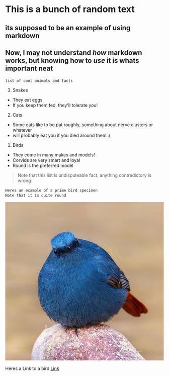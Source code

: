 # This is a bunch of random text
## its supposed to be an example of using markdown

**Now,** I may not understand *how* markdown works, but knowing how to *use* it is whats important
neat
---
`list of cool animals and facts`

3. Snakes
  * They eat eggs
  * If you keep them fed, they'll tolerate you!

2. Cats
  * Some cats like to be pat roughly, something about nerve clusters or whatever
  * will probably eat you if you died around them :(

1. Birds
  * They come in many makes and models!
  * Corvids are very smart and loyal
  * Round is the preferred model

> Note that this list is undisputeable fact, anything contradictory is wrong
```
Heres an example of a prime bird specimen
Note that it is quite round
```
![Image](berd.jpg)

Heres a Link to a bird
[Link](https://www.youtube.com/watch?v=oGYEA9WfySI)
